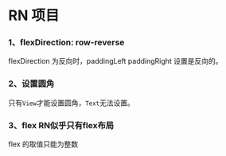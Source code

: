 # RN 项目

### 1、flexDirection: row-reverse

flexDirection 为反向时，paddingLeft paddingRight 设置是反向的。

### 2、设置圆角

只有`View`才能设置圆角，`Text`无法设置。

### 3、flex RN似乎只有flex布局
flex 的取值只能为整数
